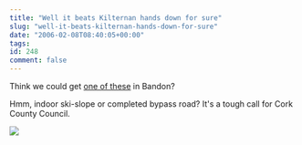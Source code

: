 ```yaml
---
title: "Well it beats Kilternan hands down for sure"
slug: "well-it-beats-kilternan-hands-down-for-sure"
date: "2006-02-08T08:40:05+00:00"
tags:
id: 248
comment: false
---
```


Think we could get [one of these](http://markpincus.typepad.com/markpincus/2006/02/if_you_cant_bri.html) in Bandon?

Hmm, indoor ski-slope or completed bypass road? It's a tough call for Cork County Council.

![](http://markpincus.typepad.com/photos/uncategorized/dubai_inside.JPG)
